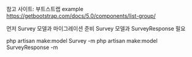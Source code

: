 참고 사이트: 부트스트랩 example
https://getbootstrap.com/docs/5.0/components/list-group/

먼저 Survey 모델과  마이그레이션 준비
Survey 모델과 SurveyResponse 필요 

php artisan make:model Survey -m
php artisan make:model SurveyResponse -m

